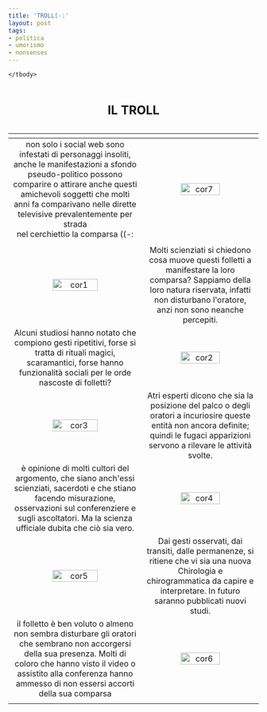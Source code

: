 ```yaml
---
title: 'TROLL(-:'
layout: post
tags:
- politica
- umorismo
- nonsenses
---
```


<table border="0">
    <caption><h2>IL TROLL</h2></caption>
    <thead>
        <tr>
            <th colspan="3" align="right"> 
            </th>
        </tr>
    </thead>
    <tbody  align="center">
            <tr>
            <td>non solo i social web sono infestati di personaggi insoliti, anche le manifestazioni a sfondo pseudo-politico possono comparire o attirare anche questi amichevoli soggetti che molti anni fa comparivano nelle dirette televisive prevalentemente per strada <br> nel cerchiettio la comparsa ((-:  </td>
            <td colspan="2"><img src="{{site.baseurl}}/assets/imges/pold8art/corr7.jpg"  alt="cor7" style="width:60%"></td>
        </tr>
        <tr> <td colspan="2"></td> <td></td> </tr>
        <tr>
            <td colspan="2">
                <img src="{{site.baseurl}}/assets/imges/pold8art/corr1.jpg"  alt="cor1" style="width:60%"> </td>
            <td> Molti scienziati si chiedono cosa muove questi folletti a manifestare la loro comparsa? Sappiamo della loro natura riservata, infatti non disturbano l'oratore, anzi non sono neanche percepiti.</td>
        </tr>
        <tr>
            <td>Alcuni studiosi hanno notato che compiono gesti ripetitivi, forse si tratta di rituali magici, scaramantici, forse hanno funzionalità sociali per le orde nascoste di folletti? </td>
            <td colspan="2"><img src="{{site.baseurl}}/assets/imges/pold8art/corr2.jpg"  alt="cor2" style="width:60%"></td>
        </tr>
        <tr>
            <td colspan="2"><img src="{{site.baseurl}}/assets/imges/pold8art/corr3.jpg"  alt="cor3" style="width:60%"></td>
            <td>Atri esperti dicono che sia la posizione del palco o degli oratori a incuriosire queste entità non ancora definite; quindi le fugaci apparizioni servono a rilevare le attività svolte. </td>
        </tr>
        <tr>
            <td> è opinione di molti cultori del argomento, che siano anch'essi scienziati, sacerdoti e che stiano facendo misurazione, osservazioni sul conferenziere e sugli ascoltatori. Ma la scienza ufficiale dubita che ciò sia vero. </td>
            <td colspan="2"><img src="{{site.baseurl}}/assets/imges/pold8art/corr4.jpg"  alt="cor4" style="width:60%"></td>
        </tr>
                <tr>
            <td colspan="2"><img src="{{site.baseurl}}/assets/imges/pold8art/corr5.jpg"  alt="cor5" style="width:60%"></td>
            <td>Dai gesti osservati, dai transiti, dalle permanenze, si ritiene che vi sia una nuova Chirologia e chirogrammatica da capire e interpretare. In futuro saranno pubblicati nuovi studi.</td>
        </tr>
        <tr>
            <td> il folletto è ben voluto o almeno non sembra disturbare gli oratori che sembrano non accorgersi della sua presenza. Molti di coloro che hanno visto il video o assistito alla conferenza hanno ammesso di non essersi accorti della sua comparsa</td>
            <td colspan="2"><img src="{{site.baseurl}}/assets/imges/pold8art/corr6.jpg"  alt="cor6" style="width:60%"></td>
        </tr>
        <tr> <td colspan="2"></td> <td></td> </tr>

    </tbody>
</table>

